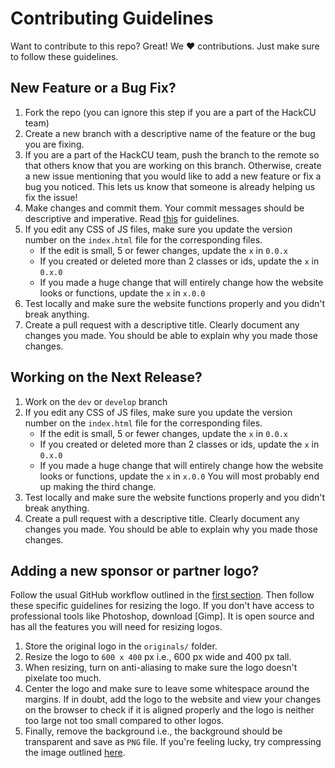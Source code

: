 # Contributing Guidelines

Want to contribute to this repo? Great! We :heart: contributions. Just make sure to follow these guidelines.

## New Feature or a Bug Fix?
1. Fork the repo (you can ignore this step if you are a part of the HackCU team)
2. Create a new branch with a descriptive name of the feature or the bug you are fixing.
3. If you are a part of the HackCU team, push the branch to the remote so that others know that you are working on this branch. Otherwise, create a new issue mentioning that you would like to add a new feature or fix a bug you noticed. This lets us know that someone is already helping us fix the issue!
4. Make changes and commit them. Your commit messages should be descriptive and imperative. Read [this](http://who-t.blogspot.com/2009/12/on-commit-messages.html) for guidelines.
5. If you edit any CSS of JS files, make sure you update the version number on the `index.html` file for the corresponding files.
	* If the edit is small, 5 or fewer changes, update the `x` in `0.0.x`
	* If you created or deleted more than 2 classes or ids, update the `x` in `0.x.0`
	* If you made a huge change that will entirely change how the website looks or functions, update the `x` in `x.0.0`
6. Test locally and make sure the website functions properly and you didn't break anything.
7. Create a pull request with a descriptive title. Clearly document any changes you made. You should be able to explain why you made those changes.

## Working on the Next Release?
1. Work on the `dev` or `develop` branch
2. If you edit any CSS of JS files, make sure you update the version number on the `index.html` file for the corresponding files.
	* If the edit is small, 5 or fewer changes, update the `x` in `0.0.x`
	* If you created or deleted more than 2 classes or ids, update the `x` in `0.x.0`
	* If you made a huge change that will entirely change how the website looks or functions, update the `x` in `x.0.0`
	You will most probably end up making the third change.
3. Test locally and make sure the website functions properly and you didn't break anything.
4. Create a pull request with a descriptive title. Clearly document any changes you made. You should be able to explain why you made those changes.

## Adding a new sponsor or partner logo?
Follow the usual GitHub workflow outlined in the [first section](#new-feature-or-a-bug-fix?).
Then follow these specific guidelines for resizing the logo.
If you don't have access to professional tools like Photoshop, download [Gimp]. It is open source and has all the features you will need for resizing logos.
1. Store the original logo in the `originals/` folder.
2. Resize the logo to `600 x 400` px i.e., 600 px wide and 400 px tall.
3. When resizing, turn on anti-aliasing to make sure the logo doesn't pixelate too much.
4. Center the logo and make sure to leave some whitespace around the margins. If in doubt, add the logo to the website and view your changes on the browser to check if it is aligned properly and the logo is neither too large not too small compared to other logos.
5. Finally, remove the background i.e., the background should be transparent and save as `PNG` file.
If you're feeling lucky, try compressing the image outlined [here](https://github.com/HackCU/HackCU/pull/14).
